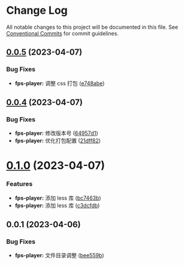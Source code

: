 # Change Log

All notable changes to this project will be documented in this file.
See [Conventional Commits](https://conventionalcommits.org) for commit guidelines.

## [0.0.5](https://gitee.com/ningdongyiliao/neuton-toolkit/compare/@neuton/fps-player@0.0.4...@neuton/fps-player@0.0.5) (2023-04-07)

### Bug Fixes

- **fps-player:** 调整 css 打包 ([e748abe](https://gitee.com/ningdongyiliao/neuton-toolkit/commits/e748abe99818bfe7668b932e861d182870079a72))

## [0.0.4](https://gitee.com/ningdongyiliao/neuton-toolkit/compare/@neuton/fps-player@0.1.0...@neuton/fps-player@0.0.4) (2023-04-07)

### Bug Fixes

- **fps-player:** 修改版本号 ([64957d1](https://gitee.com/ningdongyiliao/neuton-toolkit/commits/64957d1e564271e06ad930f9f8b7241c766661f4))
- **fps-player:** 优化打包配置 ([21dff82](https://gitee.com/ningdongyiliao/neuton-toolkit/commits/21dff8283c200037948f0f235806228998c1e92d))

# [0.1.0](https://gitee.com/ningdongyiliao/neuton-toolkit/compare/@neuton/fps-player@0.0.1...@neuton/fps-player@0.1.0) (2023-04-07)

### Features

- **fps-player:** 添加 less 库 ([bc7463b](https://gitee.com/ningdongyiliao/neuton-toolkit/commits/bc7463b27295422dd62be1accf6452aacde9d611))
- **fps-player:** 添加 less 库 ([c3dcfdb](https://gitee.com/ningdongyiliao/neuton-toolkit/commits/c3dcfdb5c1958a00286e8bdaf80a2c0c922a28b4))

## 0.0.1 (2023-04-06)

### Bug Fixes

- **fps-player:** 文件目录调整 ([bee559b](https://gitee.com/ningdongyiliao/neuton-toolkit/commits/bee559b696b2223f6c02eaf11782ae1ae1b4a087))
